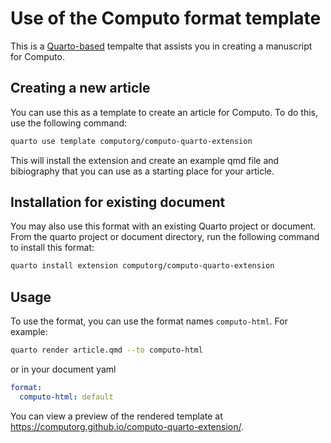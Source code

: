 # Use of the Computo format template

This is a [Quarto-based](https://quarto.org) tempalte that assists you in creating a manuscript for Computo.

## Creating a new article

You can use this as a template to create an article for Computo. To do this, use the following command:

```bash
quarto use template computorg/computo-quarto-extension
```

This will install the extension and create an example qmd file and bibiography that you can use as a starting place for your article.

## Installation for existing document

You may also use this format with an existing Quarto project or document. From the quarto project or document directory, run the following command to install this format:

```bash
quarto install extension computorg/computo-quarto-extension
```

## Usage

To use the format, you can use the format names `computo-html`. For example:

```bash
quarto render article.qmd --to computo-html
```

or in your document yaml

```yaml
format:
  computo-html: default
```

You can view a preview of the rendered template at <https://computorg.github.io/computo-quarto-extension/>.


